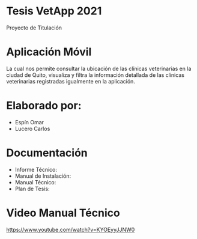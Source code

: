 # Tesis VetApp 2021
Proyecto de Titulación
# Aplicación Móvil
La cual nos permite consultar la ubicación de las clínicas veterinarias en la ciudad de Quito, visualiza y filtra la información detallada de las clínicas veterinarias registradas igualmente en la aplicación. 
# Elaborado por:
  * Espín Omar
  * Lucero Carlos
# Documentación
  * Informe Técnico: 
  * Manual de Instalación:
  * Manual Técnico: 
  * Plan de Tesis: 
# Video Manual Técnico
https://www.youtube.com/watch?v=KYOEyyJJNW0
